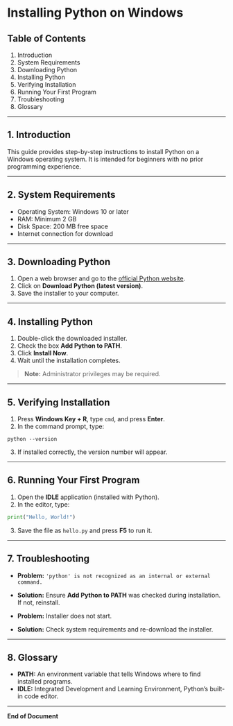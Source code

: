# Installing Python on Windows


## Table of Contents
1. Introduction
2. System Requirements
3. Downloading Python
4. Installing Python
5. Verifying Installation
6. Running Your First Program
7. Troubleshooting
8. Glossary


---


## 1. Introduction
This guide provides step-by-step instructions to install Python on a Windows operating system. It is intended for beginners with no prior programming experience.


---


## 2. System Requirements
- Operating System: Windows 10 or later
- RAM: Minimum 2 GB
- Disk Space: 200 MB free space
- Internet connection for download


---


## 3. Downloading Python
1. Open a web browser and go to the [official Python website](https://www.python.org/downloads/).
2. Click on **Download Python (latest version)**.
3. Save the installer to your computer.


---


## 4. Installing Python
1. Double-click the downloaded installer.
2. Check the box **Add Python to PATH**.
3. Click **Install Now**.
4. Wait until the installation completes.


> **Note:** Administrator privileges may be required.


---


## 5. Verifying Installation
1. Press **Windows Key + R**, type `cmd`, and press **Enter**.
2. In the command prompt, type:
```
python --version
```
3. If installed correctly, the version number will appear.


---


## 6. Running Your First Program
1. Open the **IDLE** application (installed with Python).
2. In the editor, type:
```python
print("Hello, World!")
```
3. Save the file as `hello.py` and press **F5** to run it.


---


## 7. Troubleshooting
- **Problem:** `'python' is not recognized as an internal or external command.`
- **Solution:** Ensure **Add Python to PATH** was checked during installation. If not, reinstall.


- **Problem:** Installer does not start.
- **Solution:** Check system requirements and re-download the installer.


---


## 8. Glossary
- **PATH:** An environment variable that tells Windows where to find installed programs.
- **IDLE:** Integrated Development and Learning Environment, Python’s built-in code editor.


---


**End of Document**
